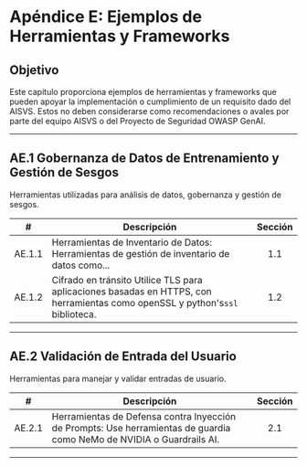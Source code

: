 # Apéndice E: Ejemplos de Herramientas y Frameworks

## Objetivo

Este capítulo proporciona ejemplos de herramientas y frameworks que pueden apoyar la implementación o cumplimiento de un requisito dado del AISVS. Estos no deben considerarse como recomendaciones o avales por parte del equipo AISVS o del Proyecto de Seguridad OWASP GenAI.

---

## AE.1 Gobernanza de Datos de Entrenamiento y Gestión de Sesgos

Herramientas utilizadas para análisis de datos, gobernanza y gestión de sesgos.

|   #    | Descripción                                                                                                                   | Sección |
| :----: | ----------------------------------------------------------------------------------------------------------------------------- | :-----: |
| AE.1.1 | Herramientas de Inventario de Datos: Herramientas de gestión de inventario de datos como...                                   |   1.1   |
| AE.1.2 | Cifrado en tránsito Utilice TLS para aplicaciones basadas en HTTPS, con herramientas como openSSL y python's`ssl` biblioteca. |   1.2   |

---

## AE.2 Validación de Entrada del Usuario

Herramientas para manejar y validar entradas de usuario.

|   #    | Descripción                                                                                                           | Sección |
| :----: | --------------------------------------------------------------------------------------------------------------------- | :-----: |
| AE.2.1 | Herramientas de Defensa contra Inyección de Prompts: Use herramientas de guardia como NeMo de NVIDIA o Guardrails AI. |   2.1   |

---

